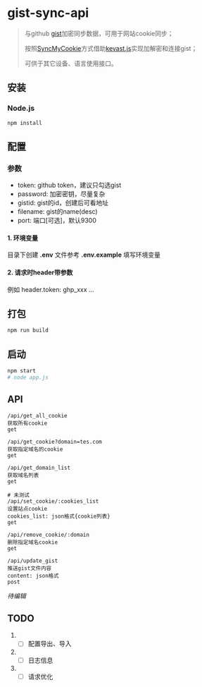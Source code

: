 # gist-sync-api

> 与github [gist](https://gist.github.com/)加密同步数据，可用于网站cookie同步；
>
> 按照[SyncMyCookie](https://github.com/Andiedie/sync-my-cookie)方式借助[kevast.js](https://github.com/kevast/kevast.js)实现加解密和连接gist；
>
> 可供于其它设备、语言使用接口。

## 安装
### Node.js
```bash
npm install
```



## 配置

### 参数

- token: github token，建议只勾选gist
- password: 加密密钥，尽量复杂
- gistid: gist的id，创建后可看地址
- filename: gist的name(desc)
- port: 端口[可选]，默认9300


#### 1. 环境变量

目录下创建 **.env** 文件参考 **.env.example** 填写环境变量

#### 2. 请求时header带参数
例如 header.token: ghp_xxx
			…

## 打包

```bash
npm run build
```



## 启动

```bash
npm start
# node app.js
```



## API

```
/api/get_all_cookie
获取所有cookie
get

/api/get_cookie?domain=tes.com
获取指定域名的cookie
get

/api/get_domain_list
获取域名列表
get

# 未测试
/api/set_cookie/:cookies_list
设置站点cookie
cookies_list: json格式{cookie列表}
get

/api/remove_cookie/:domain
删除指定域名cookie
get

/api/update_gist
推送gist文件内容
content: json格式
post
```

*待编辑*


## TODO

1. - [ ] 配置导出、导入
2. - [ ] 日志信息
3. - [ ] 请求优化